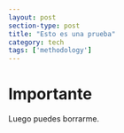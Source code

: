 ```yaml
---
layout: post
section-type: post
title: "Esto es una prueba"
category: tech
tags: ['methodology']
---
```


# Importante
Luego puedes borrarme.
